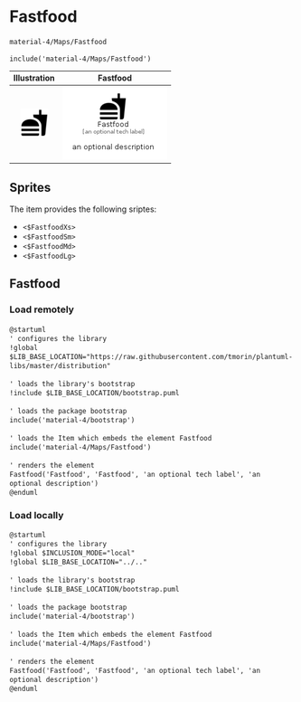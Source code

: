 # Fastfood


```text
material-4/Maps/Fastfood
```

```text
include('material-4/Maps/Fastfood')
```



| Illustration | Fastfood |
| :---: | :---: |
| ![illustration for Illustration](../../material-4/Maps/Fastfood.png) | ![illustration for Fastfood](../../material-4/Maps/Fastfood.Local.png) |



## Sprites
The item provides the following sriptes:

- `<$FastfoodXs>`
- `<$FastfoodSm>`
- `<$FastfoodMd>`
- `<$FastfoodLg>`





## Fastfood

### Load remotely
```plantuml
@startuml
' configures the library
!global $LIB_BASE_LOCATION="https://raw.githubusercontent.com/tmorin/plantuml-libs/master/distribution"

' loads the library's bootstrap
!include $LIB_BASE_LOCATION/bootstrap.puml

' loads the package bootstrap
include('material-4/bootstrap')

' loads the Item which embeds the element Fastfood
include('material-4/Maps/Fastfood')

' renders the element
Fastfood('Fastfood', 'Fastfood', 'an optional tech label', 'an optional description')
@enduml
```

### Load locally
```plantuml
@startuml
' configures the library
!global $INCLUSION_MODE="local"
!global $LIB_BASE_LOCATION="../.."

' loads the library's bootstrap
!include $LIB_BASE_LOCATION/bootstrap.puml

' loads the package bootstrap
include('material-4/bootstrap')

' loads the Item which embeds the element Fastfood
include('material-4/Maps/Fastfood')

' renders the element
Fastfood('Fastfood', 'Fastfood', 'an optional tech label', 'an optional description')
@enduml
```

